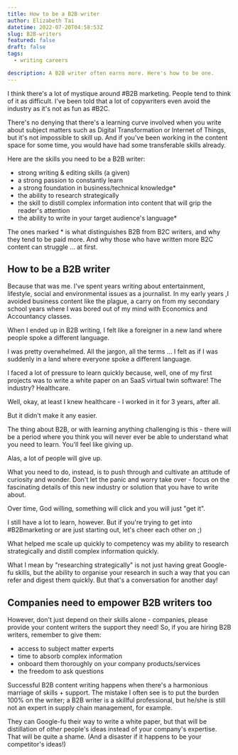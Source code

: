```yaml
---
title: How to be a B2B writer
author: Elizabeth Tai
datetime: 2022-07-20T04:58:53Z
slug: B2B-writers
featured: false
draft: false
tags:
  - writing careers

description: A B2B writer often earns more. Here's how to be one.
---
```


I think there's a lot of mystique around #B2B marketing. People tend to think of it as difficult. I've been told that a lot of copywriters even avoid the industry as it's not as fun as #B2C.

There's no denying that there's a learning curve involved when you write about subject matters such as Digital Transformation or Internet of Things, but it's not impossible to skill up. And if you've been working in the content space for some time, you would have had some transferable skills already.

Here are the skills you need to be a B2B writer:

- strong writing & editing skills (a given)
- a strong passion to constantly learn
- a strong foundation in business/technical knowledge\*
- the ability to research strategically
- the skill to distill complex information into content that will grip the reader's attention
- the ability to write in your target audience's language\*

The ones marked \* is what distinguishes B2B from B2C writers, and why they tend to be paid more. And why those who have written more B2C content can struggle ... at first.

## How to be a B2B writer

Because that was me. I've spent years writing about entertainment, lifestyle, social and environmental issues as a journalist. In my early years ,I avoided business content like the plague, a carry on from my secondary school years where I was bored out of my mind with Economics and Accountancy classes.

When I ended up in B2B writing, I felt like a foreigner in a new land where people spoke a different language.

I was pretty overwhelmed. All the jargon, all the terms ... I felt as if I was suddenly in a land where everyone spoke a different language.

I faced a lot of pressure to learn quickly because, well, one of my first projects was to write a white paper on an SaaS virtual twin software! The industry? Healthcare.

Well, okay, at least I knew healthcare - I worked in it for 3 years, after all.

But it didn't make it any easier.

The thing about B2B, or with learning anything challenging is this - there will be a period where you think you will never ever be able to understand what you need to learn. You'll feel like giving up.

Alas, a lot of people will give up.

What you need to do, instead, is to push through and cultivate an attitude of curiosity and wonder. Don't let the panic and worry take over - focus on the fascinating details of this new industry or solution that you have to write about.

Over time, God willing, something will click and you will just "get it".

I still have a lot to learn, however. But if you're trying to get into #B2Bmarketing or are just starting out, let's cheer each other on ;)

What helped me scale up quickly to competency was my ability to research strategically and distill complex information quickly.

What I mean by "researching strategically" is not just having great Google-fu skills, but the ability to organise your research in such a way that you can refer and digest them quickly. But that's a conversation for another day!

## Companies need to empower B2B writers too

However, don't just depend on their skills alone - companies, please provide your content writers the support they need! So, if you are hiring B2B writers, remember to give them:

- access to subject matter experts
- time to absorb complex information
- onboard them thoroughly on your company products/services
- the freedom to ask questions

Successful B2B content writing happens when there's a harmonious marriage of skills + support. The mistake I often see is to put the burden 100% on the writer; a B2B writer is a skillful professional, but he/she is still not an expert in supply chain management, for example.

They can Google-fu their way to write a white paper, but that will be distillation of _other_ people's ideas instead of your company's expertise. That will be quite a shame. (And a disaster if it happens to be your competitor's ideas!)
